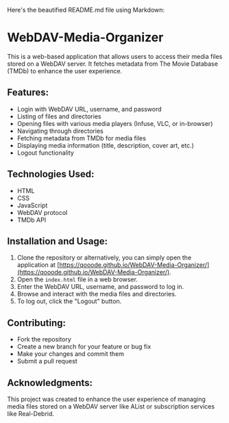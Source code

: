 Here's the beautified README.md file using Markdown:

# WebDAV-Media-Organizer

This is a web-based application that allows users to access their media files stored on a WebDAV server. It fetches metadata from The Movie Database (TMDb) to enhance the user experience.

## Features:

- Login with WebDAV URL, username, and password
- Listing of files and directories
- Opening files with various media players (Infuse, VLC, or in-browser)
- Navigating through directories
- Fetching metadata from TMDb for media files
- Displaying media information (title, description, cover art, etc.)
- Logout functionality

## Technologies Used:

- HTML
- CSS
- JavaScript
- WebDAV protocol
- TMDb API

## Installation and Usage:

1. Clone the repository or alternatively, you can simply open the application at [https://qooode.github.io/WebDAV-Media-Organizer/](https://qooode.github.io/WebDAV-Media-Organizer/).
2. Open the `index.html` file in a web browser.
3. Enter the WebDAV URL, username, and password to log in.
4. Browse and interact with the media files and directories.
5. To log out, click the "Logout" button.

## Contributing:

- Fork the repository
- Create a new branch for your feature or bug fix
- Make your changes and commit them
- Submit a pull request

## Acknowledgments:

This project was created to enhance the user experience of managing media files stored on a WebDAV server like AList or subscription services like Real-Debrid.
